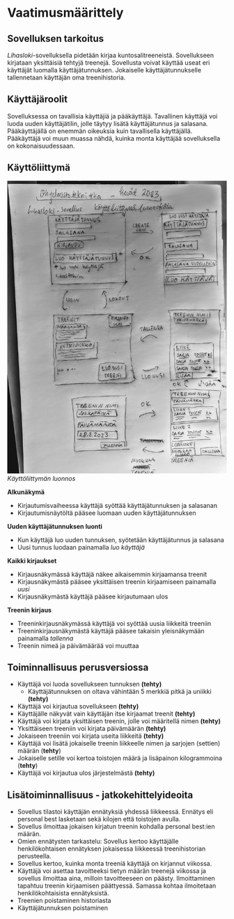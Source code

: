 # Vaatimusmäärittely
## Sovelluksen tarkoitus

*Lihasloki*-sovelluksella pidetään kirjaa kuntosalitreeneistä. Sovellukseen kirjataan yksittäisiä tehtyjä treenejä. Sovellusta voivat käyttää useat eri käyttäjät luomalla käyttäjätunnuksen. Jokaiselle käyttäjätunnukselle tallennetaan käyttäjän oma treenihistoria.

## Käyttäjäroolit

Sovelluksessa on tavallisia käyttäjiä ja pääkäyttäjä. Tavallinen käyttäjä voi luoda uuden käyttäjätilin, jolle täytyy lisätä käyttäjätunnus ja salasana. Pääkäyttäjällä on enemmän oikeuksia kuin tavallisella käyttäjällä. Pääkäyttäjä voi muun muassa nähdä, kuinka monta käyttäjää sovelluksella on kokonaisuudessaan.

## Käyttöliittymä
  
 
![](./kuvat/kayttoliittyma-luonnoksia.jpg)  
*Käyttöliittymän luonnos*

**Alkunäkymä**
- Kirjautumisvaiheessa käyttäjä syöttää käyttäjätunnuksen ja salasanan
- Kirjautumisnäytöltä pääsee luomaan uuden käyttäjätunnuksen

**Uuden käyttäjätunnuksen luonti**
- Kun käyttäjä luo uuden tunnuksen, syötetään käyttäjätunnus ja salasana 
- Uusi tunnus luodaan painamalla *luo käyttäjä*

**Kaikki kirjaukset**
- Kirjausnäkymässä käyttäjä näkee aikaisemmin kirjaamansa treenit
- Kirjausnäkymästä pääsee yksittäisen treenin kirjaamiseen painamalla *uusi*
- Kirjausnäkymästä käyttäjä pääsee kirjautumaan ulos

**Treenin kirjaus**
- Treeninkirjausnäkymässä käyttäjä voi syöttää uusia liikkeitä treeniin
- Treeninkirjausnäkymästä käyttäjä pääsee takaisin yleisnäkymään painamalla *tallenna*
- Treenin nimeä ja päivämäärää voi muuttaa


## Toiminnallisuus perusversiossa
- Käyttäjä voi luoda sovellukseen tunnuksen **(tehty)**
  - Käyttäjätunnuksen on oltava vähintään 5 merkkiä pitkä ja uniikki **(tehty)**
- Käyttäjä voi kirjautua sovellukseen **(tehty)**
- Käyttäjälle näkyvät vain käyttäjän itse kirjaamat treenit **(tehty)**
- Käyttäjä voi kirjata yksittäisen treenin, jolle voi määritellä nimen **(tehty)**
- Yksittäiseen treeniin voi kirjata päivämäärän **(tehty)**
- Jokaiseen treeniin voi kirjata useita liikkeitä **(tehty)**
- Käyttäjä voi lisätä jokaiselle treenin liikkeelle nimen ja sarjojen (settien) määrän (**tehty**)
- Jokaiselle setille voi kertoa toistojen määrä ja lisäpainon kilogrammoina (**tehty**)
- Käyttäjä voi kirjautua ulos järjestelmästä **(tehty)**

## Lisätoiminnallisuus - jatkokehittelyideoita
- Sovellus tilastoi käyttäjän ennätyksiä yhdessä liikkeessä. Ennätys eli personal best lasketaan sekä kilojen että toistojen avulla.
- Sovellus ilmoittaa jokaisen kirjatun treenin kohdalla personal best:ien määrän. 
- Omien ennätysten tarkastelu: Sovellus kertoo käyttäjälle henkilökohtaisen ennätyksen jokaisessa liikkeessä treenihistorian perusteella.  
- Sovellus kertoo, kuinka monta treeniä käyttäjä on kirjannut viikossa.
- Käyttäjä voi asettaa tavoitteeksi tietyn määrän treenejä viikossa ja sovellus ilmoittaa aina, milloin tavoitteeseen on päästy. Ilmoittaminen tapahtuu treenin kirjaamisen päättyessä. Samassa kohtaa ilmoitetaan henkilökohtaisista ennätyksistä.
- Treenien poistaminen historiasta
- Käyttäjätunnuksen poistaminen
